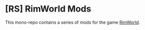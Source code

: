# [RS] RimWorld Mods

This mono-repo contains a series of mods for the game [RimWorld](https://store.steampowered.com/app/294100/RimWorld/).

